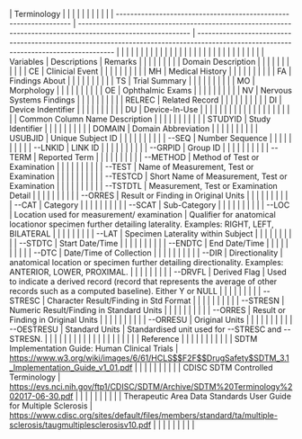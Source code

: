 | Terminology                                                       |                                                                                                               |                                                                                                                                       |  |  |  |  |  |  |  |
| ----------------------------------------------------------------- | ------------------------------------------------------------------------------------------------------------- | ------------------------------------------------------------------------------------------------------------------------------------- |  |  |  |  |  |  |  |
|                                                                   |                                                                                                               |                                                                                                                                       |  |  |  |  |  |  |  |
|                                                                   |                                                                                                               |                                                                                                                                       |  |  |  |  |  |  |  |
| Variables                                                         | Descriptions                                                                                                  | Remarks                                                                                                                               |  |  |  |  |  |  |  |
| Domain Description                                                |                                                                                                               |                                                                                                                                       |  |  |  |  |  |  |  |
| CE                                                                | Clinicial Event                                                                                               |                                                                                                                                       |  |  |  |  |  |  |  |
| MH                                                                | Medical History                                                                                               |                                                                                                                                       |  |  |  |  |  |  |  |
| FA                                                                | Findings About                                                                                                |                                                                                                                                       |  |  |  |  |  |  |  |
| TS                                                                | Trial Summary                                                                                                 |                                                                                                                                       |  |  |  |  |  |  |  |
| MO                                                                | Morphology                                                                                                    |                                                                                                                                       |  |  |  |  |  |  |  |
| OE                                                                | Ophthalmic Exams                                                                                              |                                                                                                                                       |  |  |  |  |  |  |  |
| NV                                                                | Nervous Systems Findings                                                                                      |                                                                                                                                       |  |  |  |  |  |  |  |
| RELREC                                                            | Related Record                                                                                                |                                                                                                                                       |  |  |  |  |  |  |  |
| DI                                                                | Device Indentifier                                                                                            |                                                                                                                                       |  |  |  |  |  |  |  |
| DU                                                                | Device-In-Use                                                                                                 |                                                                                                                                       |  |  |  |  |  |  |  |
|                                                                   |                                                                                                               |                                                                                                                                       |  |  |  |  |  |  |  |
| Common Column Name Description                                    |                                                                                                               |                                                                                                                                       |  |  |  |  |  |  |  |
| STUDYID                                                           | Study Identifier                                                                                              |                                                                                                                                       |  |  |  |  |  |  |  |
| DOMAIN                                                            | Domain Abbreviation                                                                                           |                                                                                                                                       |  |  |  |  |  |  |  |
| USUBJID                                                           | Unique Subject ID                                                                                             |                                                                                                                                       |  |  |  |  |  |  |  |
|  --SEQ                                                            | Number Sequence                                                                                               |                                                                                                                                       |  |  |  |  |  |  |  |
|  --LNKID                                                          | LINK ID                                                                                                       |                                                                                                                                       |  |  |  |  |  |  |  |
|  --GRPID                                                          | Group ID                                                                                                      |                                                                                                                                       |  |  |  |  |  |  |  |
|  --TERM                                                           | Reported Term                                                                                                 |                                                                                                                                       |  |  |  |  |  |  |  |
|  --METHOD                                                         | Method of Test or Examination                                                                                 |                                                                                                                                       |  |  |  |  |  |  |  |
|  --TEST                                                           | Name of Measurement, Test or Examination                                                                      |                                                                                                                                       |  |  |  |  |  |  |  |
|  --TESTCD                                                         | Short Name of Measurement, Test or Examination                                                                |                                                                                                                                       |  |  |  |  |  |  |  |
|  --TSTDTL                                                         | Measurement, Test or Examination Detail                                                                       |                                                                                                                                       |  |  |  |  |  |  |  |
|  --ORRES                                                          | Result or Finding in Original Units                                                                           |                                                                                                                                       |  |  |  |  |  |  |  |
|  --CAT                                                            | Category                                                                                                      |                                                                                                                                       |  |  |  |  |  |  |  |
|  --SCAT                                                           | Sub-Category                                                                                                  |                                                                                                                                       |  |  |  |  |  |  |  |
|  --LOC                                                            | Location used for measurement/ examination                                                                    | Qualifier for anatomical locationor specimen further detailing laterality. Examples: RIGHT, LEFT, BILATERAL                           |  |  |  |  |  |  |  |
|  --LAT                                                            | Specimen Laterality within Subject                                                                            |                                                                                                                                       |  |  |  |  |  |  |  |
|  --STDTC                                                          | Start Date/Time                                                                                               |                                                                                                                                       |  |  |  |  |  |  |  |
|  --ENDTC                                                          | End Date/Time                                                                                                 |                                                                                                                                       |  |  |  |  |  |  |  |
|  --DTC                                                            | Date/Time of Collection                                                                                       |                                                                                                                                       |  |  |  |  |  |  |  |
|  --DIR                                                            | Directionality                                                                                                | anatomical location or specimen further detailing directionality. Examples: ANTERIOR, LOWER, PROXIMAL.                                |  |  |  |  |  |  |  |
|  --DRVFL                                                          | Derived Flag                                                                                                  | Used to indicate a derived record (record that represents the average of other records such as a computed baseline). Either Y or NULL |  |  |  |  |  |  |  |
|  --STRESC                                                         | Character Result/Finding in Std Format                                                                        |                                                                                                                                       |  |  |  |  |  |  |  |
|  --STRESN                                                         | Numeric Result/Finding in Standard Units                                                                      |                                                                                                                                       |  |  |  |  |  |  |  |
|  --ORRES                                                          | Result or Finding in Original Units                                                                           |                                                                                                                                       |  |  |  |  |  |  |  |
|  --ORRESU                                                         | Original Units                                                                                                |                                                                                                                                       |  |  |  |  |  |  |  |
|  --OESTRESU                                                       | Standard Units                                                                                                | Standardised unit used for --STRESC and --STRESN.                                                                                     |  |  |  |  |  |  |  |
|                                                                   |                                                                                                               |                                                                                                                                       |  |  |  |  |  |  |  |
| Reference                                                         |                                                                                                               |                                                                                                                                       |  |  |  |  |  |  |  |
| SDTM
Implementation Guide:
Human Clinical Trials                  | https://www.w3.org/wiki/images/6/61/HCLS$$F2F$$DrugSafety$SDTM_3.1_Implementation_Guide_v1_01.pdf             |                                                                                                                                       |  |  |  |  |  |  |  |
| CDISC SDTM Controlled Terminology                                 | https://evs.nci.nih.gov/ftp1/CDISC/SDTM/Archive/SDTM%20Terminology%202017-06-30.pdf                           |                                                                                                                                       |  |  |  |  |  |  |  |
| Therapeutic Area Data Standards User Guide for Multiple Sclerosis | https://www.cdisc.org/sites/default/files/members/standard/ta/multiple-sclerosis/taugmultiplesclerosisv10.pdf |                                                                                                                                       |  |  |  |  |  |  |  |
